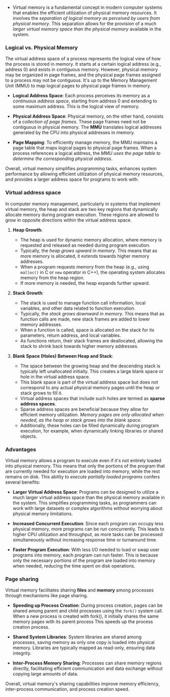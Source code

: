 - Virtual memory is a fundamental concept in modern computer systems that enables the efficient utilization of physical memory resources. It involves the *separation of logical memory as perceived by users from physical memory*. This separation allows for the provision of a much *larger virtual memory space than the physical memory* available in the system.
### Logical vs. Physical Memory 

The virtual address space of a process represents the logical view of how the process is stored in memory. It starts at a certain logical address (e.g., address 0) and exists in contiguous memory. However, physical memory may be organized in page frames, and the physical page frames assigned to a process may not be contiguous. It's up to the Memory Management Unit (MMU) to map logical pages to physical page frames in memory.

   - **Logical Address Space**: Each process perceives its memory as a *continuous address space*, starting from address 0 and extending to some maximum address. This is the logical view of memory.
   
   - **Physical Address Space**: Physical memory, on the other hand, consists of a *collection of page frames*. These page frames need not be contiguous in physical memory. The **MMU** translates logical addresses generated by the CPU into physical addresses in memory.
   
   - **Page Mapping**: To efficiently manage memory, the MMU maintains a page table that maps logical pages to physical page frames. When a process references a logical address, the *MMU uses the page table to determine the corresponding physical address*.

Overall, virtual memory simplifies programming tasks, enhances system performance by allowing efficient utilization of physical memory resources, and provides a larger address space for programs to work with.

### Virtual address space
In computer memory management, particularly in systems that implement virtual memory, the heap and stack are two key regions that dynamically allocate memory during program execution. These regions are allowed to grow in opposite directions within the virtual address space.

1. **Heap Growth**: 
   - The heap is used for dynamic memory allocation, where memory is requested and released as needed during program execution.
   - Typically, the *heap grows upward in memory*. This means that as more memory is allocated, it extends towards higher memory addresses.
   - When a program requests memory from the heap (e.g., using `malloc()` in C or `new` operator in C++), the operating system allocates memory from the heap region.
   - If more memory is needed, the heap expands further upward.

2. **Stack Growth**:
   - The stack is used to manage function call information, local variables, and other data related to function execution.
   - Typically, the *stack grows downward in memory*. This means that as function calls are made, new stack frames are added to lower memory addresses.
   - When a function is called, space is allocated on the stack for its parameters, return address, and local variables.
   - As functions return, their stack frames are deallocated, allowing the stack to shrink back towards higher memory addresses.

3. **Blank Space (Holes) Between Heap and Stack**:
   - The space between the growing heap and the descending stack is typically left unallocated initially. This creates a large blank space or hole in the virtual address space.
   - This blank space is part of the virtual address space but does not correspond to any actual physical memory pages until the heap or stack grows to fill it.
   - Virtual address spaces that include such holes are termed as **sparse address spaces**.
   - Sparse address spaces are beneficial because they allow for efficient memory utilization. *Memory pages are only allocated when needed, as the heap or stack grows into the blank space*.
   - Additionally, these holes can be filled dynamically during program execution, for example, when dynamically linking libraries or shared objects.
### Advantages

Virtual memory allows a program to execute even if it's not entirely loaded into physical memory. This means that only the portions of the program that are currently needed for execution are loaded into memory, while the rest remains on disk. This ability to *execute partially loaded programs* confers several benefits:

   - **Larger Virtual Address Space**: Programs can be designed to utilize a much larger virtual address space than the physical memory available in the system. This simplifies programming tasks, as programmers can work with large datasets or complex algorithms without worrying about physical memory limitations.
   
   - **Increased Concurrent Execution**: Since each program can occupy less physical memory, more programs can be run concurrently. This leads to higher CPU utilization and throughput, as more tasks can be processed simultaneously without increasing response time or turnaround time.
   
   - **Faster Program Execution**: With less I/O needed to load or swap user programs into memory, each program can run faster. This is because only the necessary portions of the program are loaded into memory when needed, reducing the time spent on disk operations.

### Page sharing

Virtual memory facilitates sharing **files** and **memory** among processes through mechanisms like page sharing. 

- **Speeding up Process Creation**: During process creation, pages can be shared among parent and child processes using the `fork()` system call. When a new process is created with fork(), it initially shares the same memory pages with its parent process This speeds up the process creation process.

- **Shared System Libraries**: System libraries are shared among processes, saving memory as only one copy is loaded into physical memory. Libraries are typically mapped as read-only, ensuring data integrity.

- **Inter-Process Memory Sharing**: Processes can share memory regions directly, facilitating efficient communication and data exchange without copying large amounts of data.

Overall, virtual memory's sharing capabilities improve memory efficiency, inter-process communication, and process creation speed.